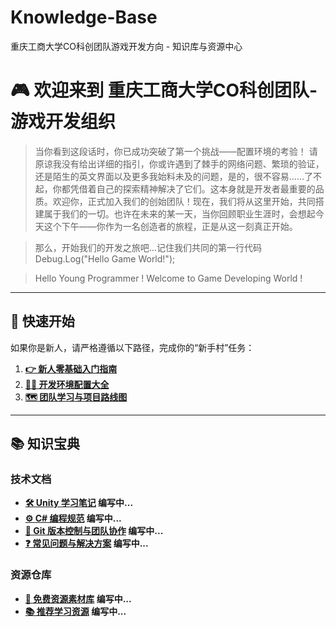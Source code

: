 # Knowledge-Base
重庆工商大学CO科创团队游戏开发方向 - 知识库与资源中心

# 🎮 欢迎来到 重庆工商大学CO科创团队-游戏开发组织

> 当你看到这段话时，你已成功突破了第一个挑战——配置环境的考验！ 请原谅我没有给出详细的指引，你或许遇到了棘手的网络问题、繁琐的验证，还是陌生的英文界面以及更多我始料未及的问题，是的，很不容易......了不起，你都凭借着自己的探索精神解决了它们。这本身就是开发者最重要的品质。欢迎你，正式加入我们的创始团队！现在，我们将从这里开始，共同搭建属于我们的一切。也许在未来的某一天，当你回顾职业生涯时，会想起今天这个下午——你作为一名创造者的旅程，正是从这一刻真正开始。

> 那么，开始我们的开发之旅吧...记住我们共同的第一行代码 Debug.Log("Hello Game World!");

> Hello Young Programmer ! Welcome to Game Developing World !

---

## 🚀 快速开始

如果你是新人，请严格遵循以下路径，完成你的“新手村”任务：

1.  **[👉 新人零基础入门指南](./新人零基础入门指南)**
2.  **[👨‍💻 开发环境配置大全](./开发环境配置大全)**
3.  **[🗺️ 团队学习与项目路线图](./团队学习与项目路线图)**

---

## 📚 知识宝典

### 技术文档
- **[🛠️ Unity 学习笔记](./Unity-学习笔记)  编写中...**
- **[⚙️ C# 编程规范](./CSharp-编程规范) 编写中...**
- **[🔗 Git 版本控制与团队协作](./Git-版本控制与团队协作) 编写中...**
- **[❓ 常见问题与解决方案](./常见问题与解决方案) 编写中...**

### 资源仓库
- **[🎨 免费资源素材库](./免费资源素材库) 编写中...**
- **[📚 推荐学习资源](./推荐学习资源) 编写中...**
